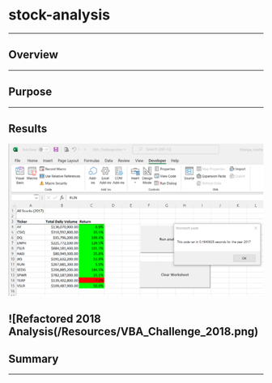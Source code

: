 # stock-analysis
---
## Overview
---
## Purpose
---
## Results

![Refactored 2017 Analysis](/Resources/VBA_Challenge_2017.png)

![Refactored 2018 Analysis(/Resources/VBA_Challenge_2018.png)
---
## Summary
---
